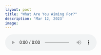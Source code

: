 ```yaml
---
layout: post
title: "What Are You Aiming For?"
description: 'Mar 12, 2023'
image:
---
```


<audio controls preload="metadata">
  <source src="https://docs.google.com/uc?export=open&id=1RDQxOaM4RVVJtMmrgvG_qZyCI1L1BpVR" type="audio/mp3">
Your browser does not support the audio element.
</audio>
